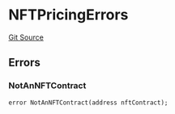 # NFTPricingErrors
[Git Source](https://github.com/thrackle-io/tron/blob/f201d50818b608b30301a670e76c0b866af89050/src/common/IErrors.sol)


## Errors
### NotAnNFTContract

```solidity
error NotAnNFTContract(address nftContract);
```

